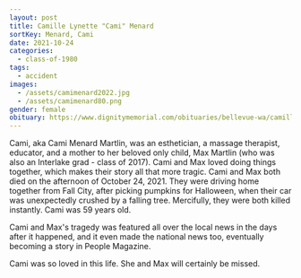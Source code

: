 ```yaml
---
layout: post
title: Camille Lynette "Cami" Menard
sortKey: Menard, Cami
date: 2021-10-24
categories:
  - class-of-1980
tags:
  - accident
images:
  - /assets/camimenard2022.jpg
  - /assets/camimenard80.png
gender: female
obituary: https://www.dignitymemorial.com/obituaries/bellevue-wa/camille-martlin-10423191
---
```

Cami, aka Cami Menard Martlin, was an esthetician, a massage therapist, educator, and a mother to her beloved only child, Max Martlin (who was also an Interlake grad - class of 2017). Cami and Max loved doing things together, which makes their story all that more tragic. Cami and Max both died on the afternoon of October 24, 2021. They were driving home together from Fall City, after picking pumpkins for Halloween, when their car was unexpectedly crushed by a falling tree. Mercifully, they were both killed instantly. Cami was 59 years old.

Cami and Max's tragedy was featured all over the local news in the days after it happened, and it even made the national news too, eventually becoming a story in People Magazine. 

Cami was so loved in this life. She and Max will certainly be missed.
